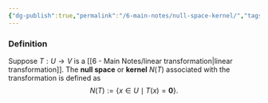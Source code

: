 ```yaml
---
{"dg-publish":true,"permalink":"/6-main-notes/null-space-kernel/","tags":["linear_algebra","info"]}
---
```


### Definition

Suppose $T:U \rightarrow V$ is a [[6 - Main Notes/linear transformation\|linear transformation]]. The **null space** or **kernel** $N(T)$ associated with the transformation is defined as
$$N(T):= \{ x \in U \mid T(x)=\mathbf{0} \}.$$

